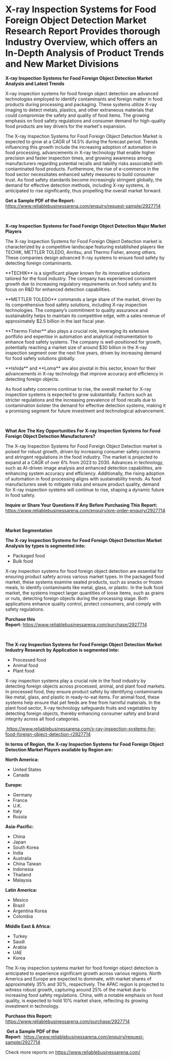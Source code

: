 <p><h1>X-ray Inspection Systems for Food Foreign Object Detection Market Research Report Provides thorough Industry Overview, which offers an In-Depth Analysis of Product Trends and New Market Divisions</h1></p><p><strong>X-ray Inspection Systems for Food Foreign Object Detection Market Analysis and Latest Trends</strong></p>
<p><p>X-ray inspection systems for food foreign object detection are advanced technologies employed to identify contaminants and foreign matter in food products during processing and packaging. These systems utilize X-ray imaging to detect metals, plastics, and other extraneous materials that could compromise the safety and quality of food items. The growing emphasis on food safety regulations and consumer demand for high-quality food products are key drivers for the market's expansion.</p><p>The X-ray Inspection Systems for Food Foreign Object Detection Market is expected to grow at a CAGR of 14.5% during the forecast period. Trends influencing this growth include the increasing adoption of automation in food processing, advancements in X-ray technology that enable higher precision and faster inspection times, and growing awareness among manufacturers regarding potential recalls and liability risks associated with contaminated food products. Furthermore, the rise of e-commerce in the food sector necessitates enhanced safety measures to build consumer trust. As food safety standards become increasingly stringent globally, the demand for effective detection methods, including X-ray systems, is anticipated to rise significantly, thus propelling the overall market forward.</p></p>
<p><strong>Get a Sample PDF of the Report:&nbsp;</strong> <a href="https://www.reliablebusinessarena.com/enquiry/request-sample/2927714?utm_campaign=2889&utm_medium=2&utm_source=Github&utm_content=ia&utm_term=12032025&utm_id=x-ray-inspection-systems-for-food-foreign-object-detection">https://www.reliablebusinessarena.com/enquiry/request-sample/2927714</a></p>
<p>&nbsp;</p>
<p><strong>X-ray Inspection Systems for Food Foreign Object Detection Major Market Players</strong></p>
<p><p>The X-ray Inspection Systems for Food Foreign Object Detection market is characterized by a competitive landscape featuring established players like TECHIK, METTLER TOLEDO, Anritsu, and Thermo Fisher, among others. These companies design advanced X-ray systems to ensure food safety by detecting foreign contaminants.</p><p>**TECHIK** is a significant player known for its innovative solutions tailored for the food industry. The company has experienced consistent growth due to increasing regulatory requirements on food safety and its focus on R&D for enhanced detection capabilities.</p><p>**METTLER TOLEDO** commands a large share of the market, driven by its comprehensive food safety solutions, including X-ray inspection technologies. The company’s commitment to quality assurance and sustainability helps to maintain its competitive edge, with a sales revenue of approximately $2.5 billion in the last fiscal year.</p><p>**Thermo Fisher** also plays a crucial role, leveraging its extensive portfolio and expertise in automation and analytical instrumentation to enhance food safety systems. The company is well-positioned for growth, potentially reaching a market size of around $30 billion in the X-ray inspection segment over the next five years, driven by increasing demand for food safety solutions globally.</p><p>**Ishida** and **Loma** are also pivotal in this sector, known for their advancements in X-ray technology that improve accuracy and efficiency in detecting foreign objects.</p><p>As food safety concerns continue to rise, the overall market for X-ray inspection systems is expected to grow substantially. Factors such as stricter regulations and the increasing prevalence of food recalls due to contamination bolster the demand for effective detection systems, making it a promising segment for future investment and technological advancement.</p></p>
<p>&nbsp;</p>
<p><strong>What Are The Key Opportunities For X-ray Inspection Systems for Food Foreign Object Detection Manufacturers?</strong></p>
<p><p>The X-ray Inspection Systems for Food Foreign Object Detection market is poised for robust growth, driven by increasing consumer safety concerns and stringent regulations in the food industry. The market is projected to expand at a CAGR of over 6% from 2023 to 2030. Advances in technology, such as AI-driven image analysis and enhanced detection capabilities, are enhancing system accuracy and efficiency. Additionally, the rising adoption of automation in food processing aligns with sustainability trends. As food manufacturers seek to mitigate risks and ensure product quality, demand for X-ray inspection systems will continue to rise, shaping a dynamic future in food safety.</p></p>
<p><strong>Inquire or Share Your Questions If Any Before Purchasing This Report:</strong> <a href="https://www.reliablebusinessarena.com/enquiry/pre-order-enquiry/2927714?utm_campaign=2889&utm_medium=2&utm_source=Github&utm_content=ia&utm_term=12032025&utm_id=x-ray-inspection-systems-for-food-foreign-object-detection">https://www.reliablebusinessarena.com/enquiry/pre-order-enquiry/2927714</a></p>
<p>&nbsp;</p>
<p><strong>Market Segmentation</strong></p>
<p><strong>The X-ray Inspection Systems for Food Foreign Object Detection Market Analysis by types is segmented into:</strong></p>
<p><ul><li>Packaged food</li><li>Bulk food</li></ul></p>
<p><p>X-ray inspection systems for food foreign object detection are essential for ensuring product safety across various market types. In the packaged food market, these systems examine sealed products, such as snacks or frozen meals, to identify contaminants like metal, glass, or plastic. In the bulk food market, the systems inspect larger quantities of loose items, such as grains or nuts, detecting foreign objects during the processing stage. Both applications enhance quality control, protect consumers, and comply with safety regulations.</p></p>
<p><strong>Purchase this Report:&nbsp;</strong><a href="https://www.reliablebusinessarena.com/purchase/2927714?utm_campaign=2889&utm_medium=2&utm_source=Github&utm_content=ia&utm_term=12032025&utm_id=x-ray-inspection-systems-for-food-foreign-object-detection">https://www.reliablebusinessarena.com/purchase/2927714</a></p>
<p>&nbsp;</p>
<p><strong>The X-ray Inspection Systems for Food Foreign Object Detection Market Industry Research by Application is segmented into:</strong></p>
<p><ul><li>Processed food</li><li>Animal food</li><li>Plant food</li></ul></p>
<p><p>X-ray inspection systems play a crucial role in the food industry by detecting foreign objects across processed, animal, and plant food markets. In processed food, they ensure product safety by identifying contaminants like metal, glass, and plastic in ready-to-eat items. For animal food, these systems help ensure that pet feeds are free from harmful materials. In the plant food sector, X-ray technology safeguards fruits and vegetables by detecting foreign objects, thereby enhancing consumer safety and brand integrity across all food categories.</p></p>
<p><a href="https://www.reliablebusinessarena.com/x-ray-inspection-systems-for-food-foreign-object-detection-r2927714?utm_campaign=2889&utm_medium=2&utm_source=Github&utm_content=ia&utm_term=12032025&utm_id=x-ray-inspection-systems-for-food-foreign-object-detection">&nbsp;https://www.reliablebusinessarena.com/x-ray-inspection-systems-for-food-foreign-object-detection-r2927714</a></p>
<p><strong>In terms of Region, the X-ray Inspection Systems for Food Foreign Object Detection Market Players available by Region are:</strong></p>
<p>
    <p> <strong> North America: </strong>
        <ul>
            <li>United States</li>
            <li>Canada</li>
        </ul>
        </p> 
    <p> <strong> Europe: </strong>
        <ul>
            <li>Germany</li>
            <li>France</li>
            <li>U.K.</li>
            <li>Italy</li>
            <li>Russia</li>
        </ul>
        </p> 
    <p> <strong> Asia-Pacific: </strong>
        <ul>
            <li>China</li>
            <li>Japan</li>
            <li>South Korea</li>
            <li>India</li>
            <li>Australia</li>
            <li>China Taiwan</li>
            <li>Indonesia</li>
            <li>Thailand</li>
            <li>Malaysia</li>
        </ul>
        </p> 
    <p> <strong> Latin America: </strong>
        <ul>
            <li>Mexico</li>
            <li>Brazil</li>
            <li>Argentina Korea</li>
            <li>Colombia</li>
        </ul>
        </p> 
    <p> <strong> Middle East & Africa: </strong>
        <ul>
            <li>Turkey</li>
            <li>Saudi</li>
            <li>Arabia</li>
            <li>UAE</li>
            <li>Korea</li>
        </ul>
    </p>
    </p>
<p><p>The X-ray inspection systems market for food foreign object detection is anticipated to experience significant growth across various regions. North America and Europe are expected to dominate, with market shares of approximately 35% and 30%, respectively. The APAC region is projected to witness robust growth, capturing around 25% of the market due to increasing food safety regulations. China, with a notable emphasis on food quality, is expected to hold 10% market share, reflecting its growing investment in technology.</p></p>
<p><strong>Purchase this Report: </strong><a href="https://www.reliablebusinessarena.com/purchase/2927714?utm_campaign=2889&utm_medium=2&utm_source=Github&utm_content=ia&utm_term=12032025&utm_id=x-ray-inspection-systems-for-food-foreign-object-detection">https://www.reliablebusinessarena.com/purchase/2927714</a></p>
<p>&nbsp;<strong>Get a Sample PDF of the Report:&nbsp;&nbsp;</strong><a href="https://www.reliablebusinessarena.com/enquiry/request-sample/2927714?utm_campaign=2889&utm_medium=2&utm_source=Github&utm_content=ia&utm_term=12032025&utm_id=x-ray-inspection-systems-for-food-foreign-object-detection">https://www.reliablebusinessarena.com/enquiry/request-sample/2927714</a></p>
<p><strong></strong></p>
<p>Check more reports on <a href="https://www.reliablebusinessarena.com/?utm_campaign=2889&utm_medium=2&utm_source=Github&utm_content=ia&utm_term=12032025&utm_id=x-ray-inspection-systems-for-food-foreign-object-detection">https://www.reliablebusinessarena.com/</a></p>